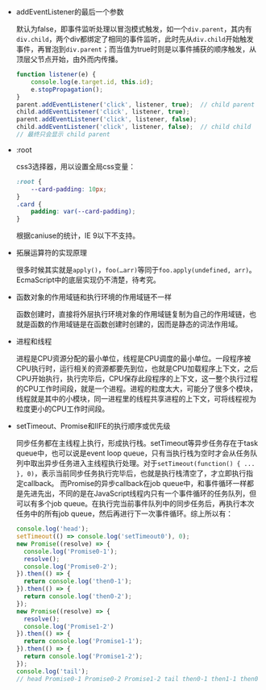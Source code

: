 - addEventListener的最后一个参数

  默认为false，即事件监听处理以冒泡模式触发，如一个`div.parent`，其内有`div.child`，两个div都绑定了相同的事件监听，此时先从`div.child`开始触发事件，再冒泡到`div.parent`；而当值为true时则是以事件捕获的顺序触发，从顶层父节点开始，由外而内传播。

  ```js
  function listener(e) {
      console.log(e.target.id, this.id);
      e.stopPropagation();
  }
  parent.addEventListener('click', listener, true);  // child parent
  child.addEventListener('click', listener, true);
  parent.addEventListener('click', listener, false);
  child.addEventListener('click', listener, false);  // child child
  // 最终只会显示 child parent
  ```

- :root

  css3选择器，用以设置全局css变量：

  ```css
  :root {
      --card-padding: 10px;
  }
  .card {
      padding: var(--card-padding);
  }
  ```

  根据caniuse的统计，IE 9以下不支持。

- 拓展运算符的实现原理

  很多时候其实就是`apply()`，`foo(…arr)`等同于`foo.apply(undefined, arr)`。EcmaScript中的底层实现仍不清楚，待考究。

- 函数对象的作用域链和执行环境的作用域链不一样

  函数创建时，直接将外层执行环境对象的作用域链复制为自己的作用域链，也就是函数的作用域链是在函数创建时创建的，因而是静态的词法作用域。

- 进程和线程

  进程是CPU资源分配的最小单位，线程是CPU调度的最小单位。一段程序被CPU执行时，运行相关的资源都要先到位，也就是CPU加载程序上下文，之后CPU开始执行，执行完毕后，CPU保存此段程序的上下文，这一整个执行过程的CPU工作时间段，就是一个进程。进程的粒度太大，可能分了很多个模块，线程就是其中的小模块，同一进程里的线程共享进程的上下文，可将线程视为粒度更小的CPU工作时间段。

- setTimeout、Promise和IIFE的执行顺序或优先级

  同步任务都在主线程上执行，形成执行栈。setTimeout等异步任务存在于task queue中，也可以说是event loop queue，只有当执行栈为空时才会从任务队列中取出异步任务进入主线程执行处理。对于`setTimeout(function() { ... }, 0)`，表示当前同步任务执行完毕后，也就是执行栈清空了，才立即执行指定callback。 而Promise的异步callback在job queue中，和事件循环一样都是先进先出，不同的是在JavaScript线程内只有一个事件循环的任务队列，但可以有多个job queue。在执行完当前事件队列中的同步任务后，再执行本次任务中的所有job queue，然后再进行下一次事件循环。综上所以有：

  ```js
  console.log('head');
  setTimeout(() => console.log('setTimeout0'), 0);
  new Promise((resolve) => {
    console.log('Promise0-1');
    resolve();
    console.log('Promise0-2');
  }).then(() => {
    return console.log('then0-1');
  }).then(() => {
    return console.log('then0-2');
  });
  new Promise((resolve) => {
    resolve();
    console.log('Promise1-2')
  }).then(() => {
    return console.log('Promise1-1');
  }).then(() => {
    return console.log('Promise1-2');
  });
  console.log('tail');
  // head Promise0-1 Promise0-2 Promise1-2 tail then0-1 then1-1 then0-2 then1-2 setTimeout0
  ```

  ​